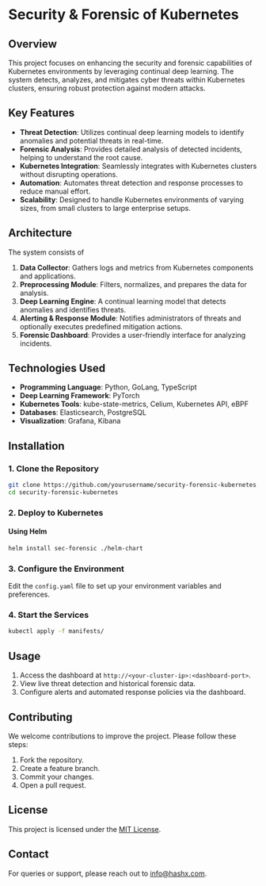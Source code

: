# Security & Forensic of Kubernetes

## Overview

This project focuses on enhancing the security and forensic capabilities of Kubernetes environments by leveraging continual deep learning. The system detects, analyzes, and mitigates cyber threats within Kubernetes clusters, ensuring robust protection against modern attacks.

## Key Features

- **Threat Detection**: Utilizes continual deep learning models to identify anomalies and potential threats in real-time.
- **Forensic Analysis**: Provides detailed analysis of detected incidents, helping to understand the root cause.
- **Kubernetes Integration**: Seamlessly integrates with Kubernetes clusters without disrupting operations.
- **Automation**: Automates threat detection and response processes to reduce manual effort.
- **Scalability**: Designed to handle Kubernetes environments of varying sizes, from small clusters to large enterprise setups.

## Architecture

The system consists of

1. **Data Collector**: Gathers logs and metrics from Kubernetes components and applications.
2. **Preprocessing Module**: Filters, normalizes, and prepares the data for analysis.
3. **Deep Learning Engine**: A continual learning model that detects anomalies and identifies threats.
4. **Alerting & Response Module**: Notifies administrators of threats and optionally executes predefined mitigation actions.
5. **Forensic Dashboard**: Provides a user-friendly interface for analyzing incidents.

## Technologies Used

- **Programming Language**: Python, GoLang, TypeScript
- **Deep Learning Framework**: PyTorch
- **Kubernetes Tools**: kube-state-metrics, Celium, Kubernetes API, eBPF
- **Databases**: Elasticsearch, PostgreSQL
- **Visualization**: Grafana, Kibana

## Installation

### 1. Clone the Repository

```bash
git clone https://github.com/yourusername/security-forensic-kubernetes.git
cd security-forensic-kubernetes
```

### 2. Deploy to Kubernetes

#### Using Helm

```bash
helm install sec-forensic ./helm-chart
```

### 3. Configure the Environment

Edit the `config.yaml` file to set up your environment variables and preferences.

### 4. Start the Services

```bash
kubectl apply -f manifests/
```

## Usage

1. Access the dashboard at `http://<your-cluster-ip>:<dashboard-port>`.
2. View live threat detection and historical forensic data.
3. Configure alerts and automated response policies via the dashboard.

## Contributing

We welcome contributions to improve the project. Please follow these steps:

1. Fork the repository.
2. Create a feature branch.
3. Commit your changes.
4. Open a pull request.

## License

This project is licensed under the [MIT License](LICENSE).

## Contact

For queries or support, please reach out to [info@hashx.com](mailto:info@hashx.com).
